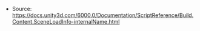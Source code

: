 * Source: https://docs.unity3d.com/6000.0/Documentation/ScriptReference/Build.Content.SceneLoadInfo-internalName.html


